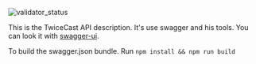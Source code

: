 ![validator_status](http://online.swagger.io/validator?url=https://raw.githubusercontent.com/TwiceCast/API/master/swagger/swagger.json)

This is the TwiceCast API description. It's use swagger and his tools.
You can look it with [swagger-ui](http://petstore.swagger.io/?url=https://raw.githubusercontent.com/TwiceCast/API/master/swagger/swagger.json).

To build the swagger.json bundle. Run `npm install && npm run build`
